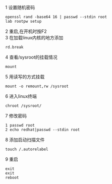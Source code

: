 
1 设置随机密码
```
openssl rand -base64 16 | passwd --stdin root
lab rootpw setup
```
2 重启,在开机时按F2  
3 在加载linux内核的地方添加
```
rd.break
```
4 查看/sysroot的挂载情况  
```
mount
```
5 用读写的方式挂载  
```
mount -o remount,rw /sysroot
```
6 进入linux终端
```
chroot /sysroot/
```
7 修改密码
```
1 passwd root
2 echo redhat|passwd --stdin root
```
8 添加启动扫描文件
```
touch /.autorelabel 
```
9 重启
```
exit
exit
reboot
```

